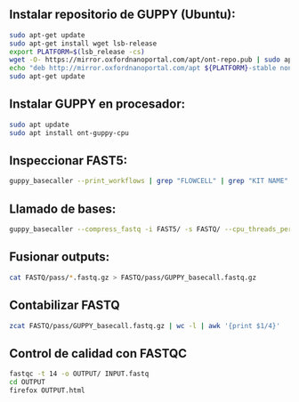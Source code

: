 ## Instalar repositorio de GUPPY (Ubuntu):
```sh
sudo apt-get update
sudo apt-get install wget lsb-release
export PLATFORM=$(lsb_release -cs)
wget -O- https://mirror.oxfordnanoportal.com/apt/ont-repo.pub | sudo apt-key add -
echo "deb http://mirror.oxfordnanoportal.com/apt ${PLATFORM}-stable non-free" | sudo tee /etc/apt/sources.list.d/nanoporetech.sources.list
sudo apt-get update
```

## Instalar GUPPY en procesador:
```sh
sudo apt update
sudo apt install ont-guppy-cpu
```

## Inspeccionar FAST5:
```sh
guppy_basecaller --print_workflows | grep "FLOWCELL" | grep "KIT NAME"
```

## Llamado de bases:
```sh
guppy_basecaller --compress_fastq -i FAST5/ -s FASTQ/ --cpu_threads_per_caller 14 --num_callers 1 -c CONFIG_NAME.cfg
```

## Fusionar outputs:
```sh
cat FASTQ/pass/*.fastq.gz > FASTQ/pass/GUPPY_basecall.fastq.gz
```

## Contabilizar FASTQ
```sh
zcat FASTQ/pass/GUPPY_basecall.fastq.gz | wc -l | awk '{print $1/4}'
```

## Control de calidad con FASTQC
```sh
fastqc -t 14 -o OUTPUT/ INPUT.fastq
cd OUTPUT
firefox OUTPUT.html
```
